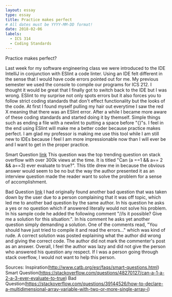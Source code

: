 ```yaml
---
layout: essay
type: essay
title: Practice makes perfect
# All dates must be YYYY-MM-DD format!
date: 2018-02-06
labels:
  - ICS 314
  - Coding Standards
---
```


Practice makes perfect?

Last week for my software engineering class we were introduced to the IDE IntelliJ in conjunction with ESlint a code linter. Using an IDE felt different in the sense that I would have code errors pointed out for me. My previous semester we used the console to compile our programs for ICS 212. I thought it would be great that I finally got to switch back to the IDE but I was wrong. ESlint to my surprise not only spots errors but it also forces you to follow strict coding standards that don't effect functionality but the looks of the code. At first I found myself pulling my hair out everytime I saw the red X meaning that there was an ESlint error. After a while I became more aware of these coding standards and started doing it by themself. Simple things such as ending a file with a newlint to putting a space before "{}"s. I feel in the end using ESlint will make me a better coder because practice makes perfect. I am glad my professor is making me use this tool while I am still new to IDEs because I feel I am more impressionable now than I will ever be and I want to get in the proper practice.

Smart Question <a href="https://stackoverflow.com/questions/48270127/can-a-1-a-2-a-3-ever-evaluate-to-true">link</a>
This question was the top trending question on stack overflow with over 300k views at the time. It is titled "Can (a ==1 && a== 2 && a==3) ever evaluate to true?". This title drew me in because the obvious answer would seem to be no but the way the author presented it as an interview question made the reader want to solve the problem for a sense of accomplishment.

Bad Question <a href="https://stackoverflow.com/questions/39144526/how-to-declare-a-multidimensional-array-variable-with-two-or-more-single-array-i">link</a>
I had originally found another bad question that was taken down by the user due to a person complaining that it was off topic, which led me to another bad question by the same author. In his question he asks a yes or no question which if answered literally would not solve his problem. In his sample code he added the following comment "//Is it possible? Give me a solution for this situation:". In his comment he asks yet another question simply demanding a solution. One of the comments read, "You should have just tried to compile it and read the errors..." which was kind of rude. A correct solution was posted explaining what the author did wrong and giving the correct code. The author did not mark the commenter's post as an answer. Overall, I feel the author was lazy and did not give the person who answered his question any respect. If I was a person going through stack overflow, I would not want to help this person.



Sources:
Inspiration(http://www.catb.org/esr/faqs/smart-questions.html)
Smart Question(https://stackoverflow.com/questions/48270127/can-a-1-a-2-a-3-ever-evaluate-to-true)
Bad Question(https://stackoverflow.com/questions/39144526/how-to-declare-a-multidimensional-array-variable-with-two-or-more-single-array-i)

